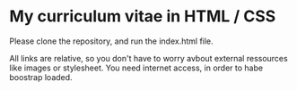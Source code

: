 # My curriculum vitae in HTML / CSS

Please clone the repository, and run the index.html file.

All links are relative, so you don't have to worry avbout external ressources like images or stylesheet.
You need internet access, in order to habe boostrap loaded.

